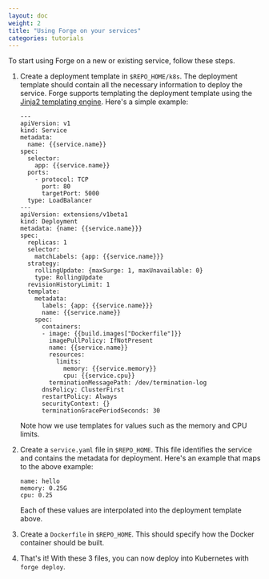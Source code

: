 ```yaml
---
layout: doc
weight: 2
title: "Using Forge on your services"
categories: tutorials
---
```

To start using Forge on a new or existing service, follow these steps.

1. Create a deployment template in `$REPO_HOME/k8s`. The deployment template should contain all the necessary information to deploy the service. Forge supports templating the deployment template using the [Jinja2 templating engine](http://jinja.pocoo.org/). Here's a simple example:

    ```
    ---
    apiVersion: v1
    kind: Service
    metadata:
      name: {{service.name}}
    spec:
      selector:
        app: {{service.name}}
      ports:
        - protocol: TCP
          port: 80
          targetPort: 5000
      type: LoadBalancer
    ---
    apiVersion: extensions/v1beta1
    kind: Deployment
    metadata: {name: {{service.name}}}
    spec:
      replicas: 1
      selector:
        matchLabels: {app: {{service.name}}}
      strategy:
        rollingUpdate: {maxSurge: 1, maxUnavailable: 0}
        type: RollingUpdate
      revisionHistoryLimit: 1
      template:
        metadata:
          labels: {app: {{service.name}}}
          name: {{service.name}}
        spec:
          containers:
          - image: {{build.images["Dockerfile"]}}
            imagePullPolicy: IfNotPresent
            name: {{service.name}}
            resources:
              limits:
                memory: {{service.memory}}
                cpu: {{service.cpu}}
            terminationMessagePath: /dev/termination-log
          dnsPolicy: ClusterFirst
          restartPolicy: Always
          securityContext: {}
          terminationGracePeriodSeconds: 30
    ```

    Note how we use templates for values such as the memory and CPU limits.

2. Create a `service.yaml` file in `$REPO_HOME`. This file identifies the service and contains the metadata for deployment. Here's an example that maps to the above example:

    ```
    name: hello
    memory: 0.25G
    cpu: 0.25
    ```

    Each of these values are interpolated into the deployment template above.

3. Create a `Dockerfile` in `$REPO_HOME`. This should specify how the Docker container should be built.

4. That's it! With these 3 files, you can now deploy into Kubernetes with `forge deploy`.
